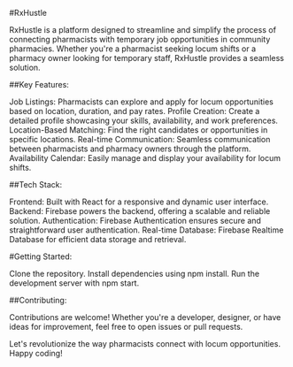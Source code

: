 #RxHustle

RxHustle is a platform designed to streamline and simplify the process of connecting pharmacists with temporary job opportunities in community pharmacies. Whether you're a pharmacist seeking locum shifts or a pharmacy owner looking for temporary staff, RxHustle provides a seamless solution.

##Key Features:

Job Listings: Pharmacists can explore and apply for locum opportunities based on location, duration, and pay rates.
Profile Creation: Create a detailed profile showcasing your skills, availability, and work preferences.
Location-Based Matching: Find the right candidates or opportunities in specific locations.
Real-time Communication: Seamless communication between pharmacists and pharmacy owners through the platform.
Availability Calendar: Easily manage and display your availability for locum shifts.


##Tech Stack:

Frontend: Built with React for a responsive and dynamic user interface.
Backend: Firebase powers the backend, offering a scalable and reliable solution.
Authentication: Firebase Authentication ensures secure and straightforward user authentication.
Real-time Database: Firebase Realtime Database for efficient data storage and retrieval.


#Getting Started:

Clone the repository.
Install dependencies using npm install.
Run the development server with npm start.


##Contributing:

Contributions are welcome! Whether you're a developer, designer, or have ideas for improvement, feel free to open issues or pull requests.

Let's revolutionize the way pharmacists connect with locum opportunities. Happy coding!

